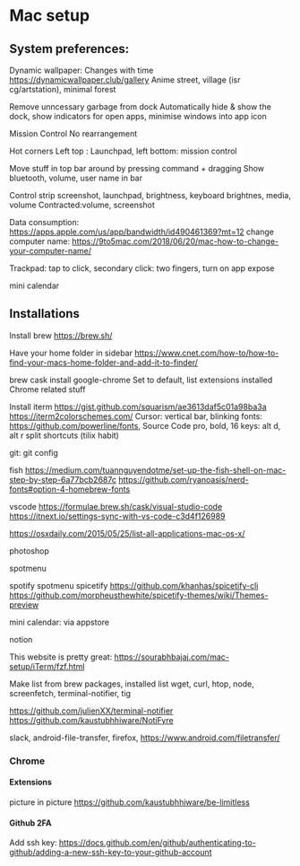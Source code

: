 # Mac setup

## System preferences:
Dynamic wallpaper: Changes with time
https://dynamicwallpaper.club/gallery
Anime street, village (isr cg/artstation), minimal forest

Remove unncessary garbage from dock
Automatically hide & show the dock, show indicators for open apps, minimise windows into app icon

Mission Control
No rearrangement

Hot corners
Left top : Launchpad, left bottom: mission control

Move stuff in top bar around by pressing command + dragging
Show bluetooth, volume, user name in bar

Control strip
screenshot, launchpad, brightness, keyboard brightnes, media, volume
Contracted:volume, screenshot

Data consumption: https://apps.apple.com/us/app/bandwidth/id490461369?mt=12
change computer name: https://9to5mac.com/2018/06/20/mac-how-to-change-your-computer-name/

Trackpad: tap to click, secondary click: two fingers, turn on app expose

mini calendar


## Installations
Install brew
https://brew.sh/

Have your home folder in sidebar
https://www.cnet.com/how-to/how-to-find-your-macs-home-folder-and-add-it-to-finder/


brew cask install google-chrome
Set to default, list extensions installed
Chrome related stuff

Install iterm
https://gist.github.com/squarism/ae3613daf5c01a98ba3a
https://iterm2colorschemes.com/
Cursor: vertical bar, blinking
fonts: https://github.com/powerline/fonts, Source Code pro, bold, 16
keys: alt d, alt r split shortcuts (tilix habit)


git:
git config

fish
https://medium.com/tuannguyendotme/set-up-the-fish-shell-on-mac-step-by-step-6a77bcb2687c
https://github.com/ryanoasis/nerd-fonts#option-4-homebrew-fonts

vscode
https://formulae.brew.sh/cask/visual-studio-code
https://itnext.io/settings-sync-with-vs-code-c3d4f126989

https://osxdaily.com/2015/05/25/list-all-applications-mac-os-x/

photoshop

spotmenu

spotify
spotmenu
spicetify
https://github.com/khanhas/spicetify-cli
https://github.com/morpheusthewhite/spicetify-themes/wiki/Themes-preview

mini calendar: via appstore

notion

This website is pretty great: https://sourabhbajaj.com/mac-setup/iTerm/fzf.html

Make list from brew packages, installed list
wget, curl, htop, node, screenfetch, terminal-notifier, tig

https://github.com/julienXX/terminal-notifier
https://github.com/kaustubhhiware/NotiFyre

slack, android-file-transfer, firefox, 
https://www.android.com/filetransfer/

### Chrome

#### Extensions
picture in picture
https://github.com/kaustubhhiware/be-limitless

#### Github 2FA
Add ssh key: https://docs.github.com/en/github/authenticating-to-github/adding-a-new-ssh-key-to-your-github-account
